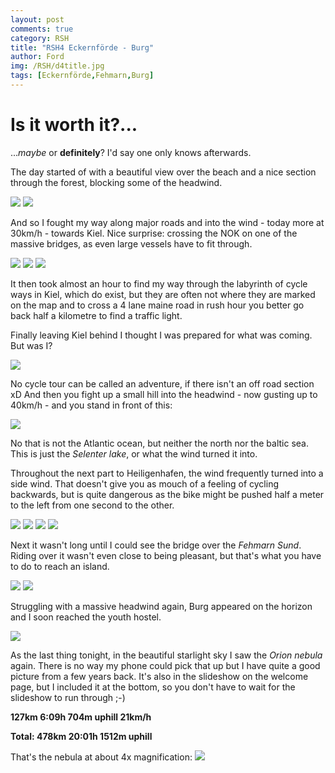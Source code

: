 ```yaml
---
layout: post
comments: true
category: RSH
title: "RSH4 Eckernförde - Burg"
author: Ford
img: /RSH/d4title.jpg
tags: [Eckernförde,Fehmarn,Burg]
---
```

# Is it worth it?...
..._maybe_ or **definitely**? I'd say one only knows afterwards. 

The day started of with a beautiful view 
over the beach and a nice section through 
the forest, blocking some of the headwind.

<img src="{{ site.baseurl}}/assets/img/RSH/d41.jpg" class="u-full-width"/>
<img src="{{ site.baseurl}}/assets/img/RSH/d42.jpg" class="u-full-width"/>

And so I fought my way along major roads and into the wind - today more at 30km/h -
towards Kiel. Nice surprise: crossing the NOK
on one of the massive bridges, as even 
large vessels have to fit through.

<img src="{{ site.baseurl}}/assets/img/RSH/d4nok.jpg" class="u-full-width"/>
<img src="{{ site.baseurl}}/assets/img/RSH/d4k1.jpg" class="u-full-width"/>
<img src="{{ site.baseurl}}/assets/img/RSH/d4k2.jpg" class="u-full-width"/>

It then took almost an hour to find my way through the labyrinth of cycle ways in Kiel,
which do exist, but they are often not where 
they are marked on the map and to cross a
4 lane maine road in rush hour you better
go back half a kilometre to find a traffic light.

Finally leaving Kiel behind I thought I was 
prepared for what was coming. But was I?

<img src="{{ site.baseurl}}/assets/img/RSH/d43.jpg" class="u-full-width"/>

No cycle tour can be called an adventure, if 
there isn't an off road section  xD
And then you fight up a small hill into the 
headwind - now gusting up to 40km/h - 
and you stand in front of this:

<img src="{{ site.baseurl}}/assets/img/RSH/d44.jpg" class="u-full-width"/>

No that is not the Atlantic ocean, but neither 
the north nor the baltic sea. This is just the 
_Selenter lake_, or what the wind turned it 
into.

Throughout the next part to Heiligenhafen, 
the wind frequently turned into a side wind.
That doesn't give you as mouch of a feeling of cycling backwards, but is quite dangerous
as the bike might be pushed half a meter to
the left from one second to the other.

<img src="{{ site.baseurl}}/assets/img/RSH/d45.jpg" class="u-full-width"/>
<img src="{{ site.baseurl}}/assets/img/RSH/d46.jpg" class="u-full-width"/>
<img src="{{ site.baseurl}}/assets/img/RSH/d47.jpg" class="u-full-width"/>
<img src="{{ site.baseurl}}/assets/img/RSH/d4h.jpg" class="u-full-width"/>

Next it wasn't long until I could see the bridge
over the _Fehmarn Sund_. Riding over it 
wasn't even close to being pleasant, but 
that's what you have to do to reach an island.

<img src="{{ site.baseurl}}/assets/img/RSH/d4f1.jpg" class="u-full-width"/>
<img src="{{ site.baseurl}}/assets/img/RSH/d4f2.jpg" class="u-full-width"/>

Struggling with a massive headwind again,
Burg appeared on the horizon and I soon reached the youth hostel.

<img src="{{ site.baseurl}}/assets/img/RSH/d4b.jpg" class="u-full-width"/>

As the last thing tonight, in the beautiful starlight sky I saw the _Orion nebula_ again.
There is no way my phone could pick that up
but I have quite a good picture from a few 
years back. It's also in the slideshow on the 
welcome page, but I included it at the bottom, 
so you don't have to wait for the slideshow to 
run through  ;-)

**127km 6:09h 704m uphill 21km/h**

**Total: 478km 20:01h 1512m uphill**

That's the nebula at about 4x magnification:
<img src="{{ site.baseurl}}/assets/img/slider/DSC_6049e.png" class="u-full-width"/>

